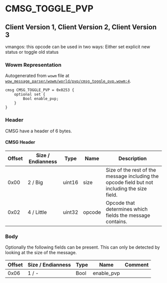 # CMSG_TOGGLE_PVP

## Client Version 1, Client Version 2, Client Version 3

vmangos: this opcode can be used in two ways: Either set explicit new status or toggle old status

### Wowm Representation

Autogenerated from `wowm` file at [`wow_message_parser/wowm/world/pvp/cmsg_toggle_pvp.wowm:4`](https://github.com/gtker/wow_messages/tree/main/wow_message_parser/wowm/world/pvp/cmsg_toggle_pvp.wowm#L4).
```rust,ignore
cmsg CMSG_TOGGLE_PVP = 0x0253 {
    optional set {
        Bool enable_pvp;
    }
}
```
### Header

CMSG have a header of 6 bytes.

#### CMSG Header

| Offset | Size / Endianness | Type   | Name   | Description |
| ------ | ----------------- | ------ | ------ | ----------- |
| 0x00   | 2 / Big           | uint16 | size   | Size of the rest of the message including the opcode field but not including the size field.|
| 0x02   | 4 / Little        | uint32 | opcode | Opcode that determines which fields the message contains.|

### Body


Optionally the following fields can be present. This can only be detected by looking at the size of the message.

| Offset | Size / Endianness | Type | Name | Comment |
| ------ | ----------------- | ---- | ---- | ------- |
| 0x06 | 1 / - | Bool | enable_pvp |  |

